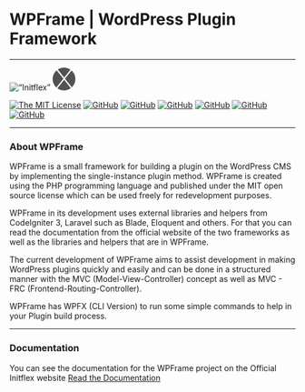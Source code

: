 # WPFrame | WordPress Plugin Framework

---

<img src="https://initflex.com/wp-content/uploads/2022/08/initflex-logo-2-stripped-in-full-text-blue-with-double-circle-blue-v2.png" alt= “Initflex” width="auto" height="40px">  <img src="https://raw.githubusercontent.com/initflex/wpframe/main/public/assets/images/logos/android-icon-144x144.png" alt= “” width="auto" height="40px">

[![The MIT License](https://img.shields.io/badge/license-MIT-orange.svg?style=flat-square)](http://opensource.org/licenses/MIT) [![GitHub](https://img.shields.io/badge/version-2.1.3-lightgrey?style=flat-square)](https://github.com/initflex/wpframe/releases) [![GitHub](https://img.shields.io/badge/wpfx%20version-1.0.2-brightgreen?style=flat-square)](https://github.com/initflex/wpframe/releases) [![GitHub](https://img.shields.io/badge/php%20version-%3E%3D7.4-blue?style=flat-square)](https://php.net/downloads/) [![GitHub](https://img.shields.io/badge/maintained-yes-green?style=flat-square)](https://github.com/initflex/wpframe/) [![GitHub](https://img.shields.io/badge/docs-3%25-yellow?style=flat-square)](https://initflex.com/docs/wpframe/) [![GitHub](https://img.shields.io/badge/composer-%3E1.6-green?style=flat-square)](https://getcomposer.org/)

---

### About WPFrame

WPFrame is a small framework for building a plugin on the WordPress CMS by implementing the single-instance plugin method. WPFrame is created using the PHP programming language and published under the MIT open source license which can be used freely for redevelopment purposes.

WPFrame in its development uses external libraries and helpers from CodeIgniter 3, Laravel such as Blade, Eloquent and others. For that you can read the documentation from the official website of the two frameworks as well as the libraries and helpers that are in WPFrame.

The current development of WPFrame aims to assist development in making WordPress plugins quickly and easily and can be done in a structured manner with the MVC (Model-View-Controller) concept as well as MVC - FRC (Frontend-Routing-Controller).

WPFrame has WPFX (CLI Version) to run some simple commands to help in your Plugin build process.

---

### Documentation

You can see the documentation for the WPFrame project on the Official Initflex website [Read the Documentation](https://initflex.com/docs/wpframe/)